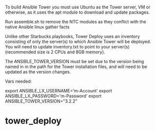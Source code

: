 To build Ansible Tower you must use Ubuntu as the Tower server, VM or otherwise, as it uses the apt module to download and update packages.

Run assemble.sh to remove the NTC modules as they conflict with the native Ansible linux gather facts

Unlike other Starbucks playbooks, Tower Deploy uses an inventory consisting of only the server(s) to which Ansible Tower will be deployed. You will need to update inventory.txt to point to your server(s) (recommended size is 2 CPUs and 8GB memory).

The ANSIBLE_TOWER_VERSION must be set due to the version being named in in the path for the Tower installation files, and will need to be updated as the version changes.

Vars needed:

export ANSIBLE_LX_USERNAME='m-Account'
export ANSIBLE_LX_PASSWORD='m-Password'
export ANSIBLE_TOWER_VERSION="3.2.2"

# tower_deploy
